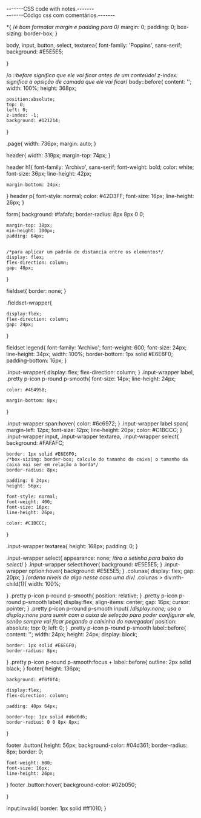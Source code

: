 -------CSS code with notes.-------
<br>
-------Código css com comentários.-------


*{ /*é bom formatar margin e padding para 0*/
    margin: 0;
    padding: 0;
    box-sizing: border-box;
}

body, input, button, select, textarea{
    font-family: 'Poppins', sans-serif;
    background: #E5E5E5;

}

/*o ::before significa que ele vai ficar antes de um conteúdo! z-index: significa a opsição de camada que ele vai ficar*/
body::before{
    content: '';
    width: 100%;
    height: 368px;
    
    position:absolute;
    top: 0;
    left: 0;
    z-index: -1;
    background: #121214;
}

.page{
    width: 736px;
    margin: auto;
}

header{
    width: 319px;
    margin-top: 74px;
}

header h1{
    font-family: 'Archivo', sans-serif;
    font-weight: bold;
    color: white;
    font-size: 36px;
    line-height: 42px;

    margin-bottom: 24px;
}
header p{
    font-style: normal;
    color: #42D3FF;
    font-size: 16px;
    line-height: 26px;
}

form{
    background: #fafafc;
    border-radius: 8px 8px 0 0;

    margin-top: 38px;
    min-height: 300px;
    padding: 64px;


    /*para aplicar um padrão de distancia entre os elementos*/
    display: flex;
    flex-direction: column;
    gap: 48px;
}

fieldset{
    border: none;
}

.fieldset-wrapper{
    
    display:flex;
    flex-direction: column;
    gap: 24px;
}

fieldset legend{
    font-family: 'Archivo';
    font-weight: 600;
    font-size: 24px;
    line-height: 34px;
    width: 100%;
    border-bottom: 1px solid #E6E6F0;
    padding-bottom: 16px;
}

.input-wrapper{
    display: flex;
    flex-direction: column;
}
.input-wrapper label, .pretty p-icon p-round p-smooth{
    font-size: 14px;
    line-height: 24px;

    color: #4E4958;

    margin-bottom: 8px;
}



.input-wrapper span:hover{
    color: #6c6972;
}
.input-wrapper label span{
    margin-left: 12px;
    font-size: 12px;
    line-height: 20px;
    color: #C1BCCC;
}
.input-wrapper input, .input-wrapper textarea, .input-wrapper select{
    background: #FAFAFC;

    border: 1px solid #E6E6F0;
    /*box-sizing: border-box; calculo do tamanho da caixa| o tamanho da caixa vai ser em relação a borda*/
    border-radius: 8px; 
    
    padding: 0 24px;
    height: 56px;

    font-style: normal;
    font-weight: 400;
    font-size: 16px;
    line-height: 26px;
    
    color: #C1BCCC;
    
}

.input-wrapper textarea{
    height: 168px;
    padding: 0;
}

.input-wrapper select{
    appearance: none; /*tira a setinha para baixo do select*/
}
.input-wrapper select:hover{
    background: #E5E5E5;
}
.input-wrapper option:hover{
    background: #E5E5E5;
}
.colunas{
    display: flex;
    gap: 20px;
}
/*ordena niveis de algo nesse caso uma div*/
.colunas > div:nth-child(1){
    width: 100%;
    
}
.pretty p-icon p-round p-smooth{
    position: relative;
}
.pretty p-icon p-round p-smooth label{
    display:flex;
    align-items: center;
    gap: 16px;
    cursor: pointer;
}
.pretty p-icon p-round p-smooth input{
    /*display:none; usa o display:none para sumir com a caixa de seleção
                    para poder configurar ele, senão sempre vai ficar pegando a caixinha do navegador*/
    position: absolute;
    top: 0;
    left: 0;
}
.pretty p-icon p-round p-smooth label::before{
    content: '';
    width: 24px;
    height: 24px;
    display: block;

    border: 1px solid #E6E6F0;
    border-radius: 8px;
}
.pretty p-icon p-round p-smooth:focus + label::before{
    outline: 2px solid black;
}
footer{
    height: 136px;

    background: #f0f0f4;
    
    display:flex;
    flex-direction: column;

    padding: 40px 64px;

    border-top: 1px solid #d6d6d6;
    border-radius: 0 0 8px 8px;
}

footer .button{
    height: 56px;
    background-color: #04d361;
    border-radius: 8px;
    border: 0;

    font-weight: 600;
    font-size: 16px;
    line-height: 26px;
}
footer .button:hover{
    background-color: #02b050;

}

input:invalid{
    border: 1px solid #ff1010;
}
